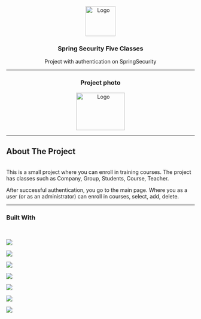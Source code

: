 <div align="center">
<a href="https://github.com/zamiramanasova/SpringSecurityFiveCass">
    <img src="static/images/logo.png" alt="Logo" width="80" height="80">
  </a>
<h3 align="center">Spring Security Five Classes</h3>
<p align="center">
    Project with authentication on SpringSecurity
    </p>
</div>

---

<div align="center">
<h3 align="center">Project photo</h3>
<a href="https://github.com/zamiramanasova/SpringSecurityFiveCass">
    <img src="static/images/Снимок экрана (173).png" alt="Logo" width="130" height="100">
  </a>
</div>

---

## About The Project
<br>
This is a small project where you can enroll in training courses. 
The project has classes such as Company, Group, Students, Course, Teacher.

After successful authentication, you go to the main page. 
Where you as a user (or as an administrator) can enroll in courses, select, add, delete.

---

### Built With
<br>
<p>
<a href="https://img.shields.io">
    <img src="https://img.shields.io/badge/java-%23ED8B00.svg?style=for-the-badge&logo=java&logoColor=white" />
  </a>
</p>
<p>
<a href="https://img.shields.io">
    <img src="https://img.shields.io/badge/html5-%23E34F26.svg?style=for-the-badge&logo=html5&logoColor=white" />
  </a>
</p>
<p>
  <a href="https://img.shields.io">
    <img src="https://img.shields.io/badge/postgres-%23316192.svg?style=for-the-badge&logo=postgresql&logoColor=white" />
  </a>
</p>
<p>
  <a href="https://img.shields.io">
    <img src="https://img.shields.io/badge/spring-%236DB33F.svg?style=for-the-badge&logo=spring&logoColor=white" />
  </a>
</p>
<p>
  <a href="https://img.shields.io">
    <img src="https://img.shields.io/badge/Thymeleaf-%23005C0F.svg?style=for-the-badge&logo=Thymeleaf&logoColor=white" />
  </a>
</p>
<p>
<a href="https://img.shields.io">
    <img src="https://img.shields.io/badge/IntelliJIDEA-000000.svg?style=for-the-badge&logo=intellij-idea&logoColor=white" />
  </a>
</p>
<p>
<a href="https://img.shields.io">
    <img src="https://img.shields.io/badge/Lombok-000000.svg?style=for-the-badge&logo=lombok&logoColor=white" />
  </a>
</p>

